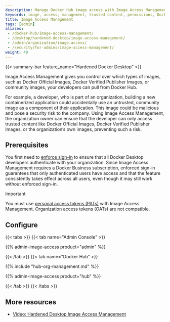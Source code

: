 ```yaml
---
description: Manage Docker Hub image access with Image Access Management, restricting developers to trusted images for enhanced security
keywords: image, access, management, trusted content, permissions, Docker Business feature, security, admin
title: Image Access Management
tags: [admin]
aliases:
 - /docker-hub/image-access-management/
 - /desktop/hardened-desktop/image-access-management/
 - /admin/organization/image-access/
 - /security/for-admins/image-access-management/
weight: 40
---
```


{{< summary-bar feature_name="Hardened Docker Desktop" >}}

Image Access Management gives you control over which types of images, such as Docker Official Images, Docker Verified Publisher Images, or community images, your developers can pull from Docker Hub.

For example, a developer, who is part of an organization, building a new containerized application could accidentally use an untrusted, community image as a component of their application. This image could be malicious and pose a security risk to the company. Using Image Access Management, the organization owner can ensure that the developer can only access trusted content like Docker Official Images, Docker Verified Publisher Images, or the organization’s own images, preventing such a risk.

## Prerequisites

You first need to [enforce sign-in](/manuals/security/for-admins/enforce-sign-in/_index.md) to ensure that all Docker Desktop developers authenticate with your organization. Since Image Access Management requires a Docker Business subscription, enforced sign-in guarantees that only authenticated users have access and that the feature consistently takes effect across all users, even though it may still work without enforced sign-in.

> [!IMPORTANT]
>
> You must use [personal access tokens (PATs)](/manuals/security/for-developers/access-tokens.md) with Image Access Management. Organization access tokens (OATs) are not compatible.

## Configure

{{< tabs >}}
{{< tab name="Admin Console" >}}

{{% admin-image-access product="admin" %}}

{{< /tab >}}
{{< tab name="Docker Hub" >}}

{{% include "hub-org-management.md" %}}

{{% admin-image-access product="hub" %}}

{{< /tab >}}
{{< /tabs >}}

## More resources

- [Video: Hardened Desktop Image Access Management](https://www.youtube.com/watch?v=r3QRKHA1A5U)
